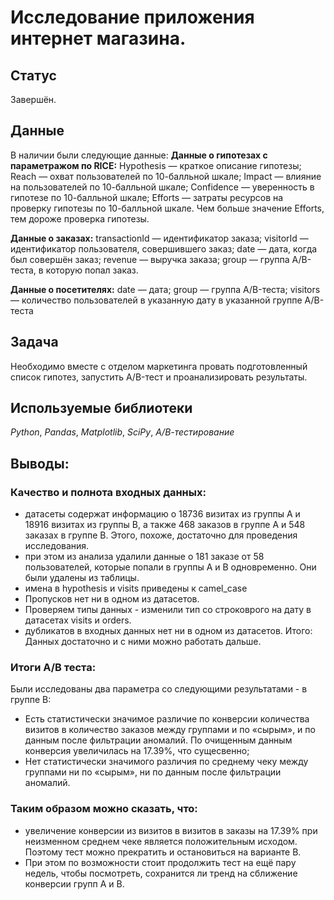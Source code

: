 # Исследование приложения интернет магазина. 

## Статус 
Завершён.

## Данные

В наличии были следующие данные:
**Данные о гипотезах с параметражом по RICE:**
Hypothesis — краткое описание гипотезы;
Reach — охват пользователей по 10-балльной шкале;
Impact — влияние на пользователей по 10-балльной шкале;
Confidence — уверенность в гипотезе по 10-балльной шкале;
Efforts — затраты ресурсов на проверку гипотезы по 10-балльной шкале. Чем больше значение Efforts, тем дороже проверка гипотезы.

**Данные о заказах:**
transactionId — идентификатор заказа;
visitorId — идентификатор пользователя, совершившего заказ;
date — дата, когда был совершён заказ;
revenue — выручка заказа;
group — группа A/B-теста, в которую попал заказ.

**Данные о посетителях:**
date — дата;
group — группа A/B-теста;
visitors — количество пользователей в указанную дату в указанной группе A/B-теста


## Задача

Необходимо вместе с отделом маркетинга провать подготовленный список гипотез, запустить A/B-тест и проанализировать результаты.

## Используемые библиотеки
*Python*, *Pandas*, *Matplotlib*, *SciPy*, *А/В-тестирование*

## Выводы:

### Качество и полнота входных данных:

* датасеты содержат информацию о 18736 визитах из группы А и 18916 визитах из группы B, а также 468 заказов в группе А и 548 заказах в группе В. Этого, похоже, достаточно для проведения исследования.
* при этом из анализа удалили данные о 181 заказе от 58 пользователей, которые попали в группы A и В одновременно. Они были удалены из таблицы.
* имена в hypothesis и visits приведены к camel_case
* Пропусков нет ни в одном из датасетов.
* Проверяем типы данных - изменили тип со строковрого на дату в датасетах visits и orders.
* дубликатов в входных данных нет ни в одном из датасетов.
Итого: Данных достаточно и с ними можно работать дальше.

### Итоги А/В теста:

Были исследованы два параметра со следующими результатами - в группе В:

* Есть статистически значимое различие по конверсии количества визитов в количество заказов между группами и по «сырым», и по данным после фильтрации аномалий. По очищенным данным конверсия увеличилась на 17.39%, что сущесвенно;
* Нет статистически значимого различия по среднему чеку между группами ни по «сырым», ни по данным после фильтрации аномалий.

### Таким образом можно сказать, что:

* увеличение конверсии из визитов в визитов в заказы на 17.39% при неизменном среднем чеке является положительным исходом. Поэтому тест можно прекратить и остановиться на варианте В.
* При этом по возможности стоит продолжить тест на ещё пару недель, чтобы посмотреть, сохранится ли тренд на сближение конверсии групп А и В.

